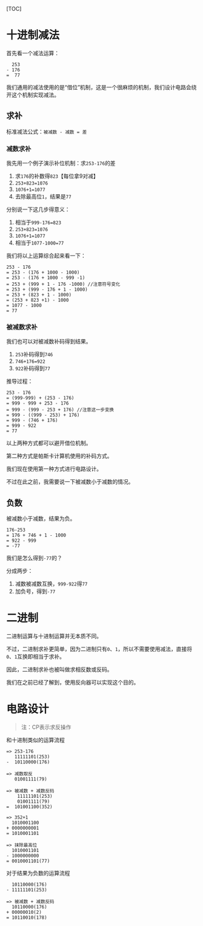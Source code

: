 [TOC]

# 十进制减法
首先看一个减法运算：
```
  253
- 176
=  77
```

我们通用的减法使用的是“借位”机制，这是一个很麻烦的机制，我们设计电路会绕开这个机制实现减法。

## 求补
标准减法公式：`被减数 - 减数 = 差`

### 减数求补
我先用一个例子演示补位机制：求`253-176`的差

1. 求`176`的补数得`823`【每位拿9对减】
2. `253+823=1076`
3. `1076+1=1077`
4. 去除最高位`1`，结果是`77`

分别说一下这几步得意义：
1. 相当于`999-176=823`
2. `253+823=1076`
3. `1076+1=1077`
4.  相当于`1077-1000=77`

我们将以上运算综合起来看一下：
```
253 - 176
= 253 - (176 + 1000 - 1000)
= 253 - (176 + 1000 - 999 -1)
= 253 + (999 + 1 - 176 -1000) //注意符号变化
= 253 + (999 - 176 + 1 - 1000)
= 253 + (823 + 1 - 1000)
= (253 + 823 +1) - 1000
= 1077 - 1000
= 77
```

### 被减数求补
我们也可以对被减数补码得到结果。

1. `253`补码得到`746`
2. `746+176=922`
3. `922`补码得到`77` 

推导过程：
```
253 - 176
= (999-999) + (253 - 176)
= 999 - 999 + 253 - 176
= 999 - (999 - 253 + 176) //注意这一步变换
= 999 - ((999 - 253) + 176) 
= 999 - (746 + 176)
= 999 - 922
= 77
```

以上两种方式都可以避开借位机制。

第二种方式是帕斯卡计算机使用的补码方式。

我们现在使用第一种方式进行电路设计。

不过在此之前，我需要说一下被减数小于减数的情况。

## 负数
被减数小于减数，结果为负。

```
176-253
= 176 + 746 + 1 - 1000
= 922 - 999
= -77
```

我们是怎么得到`-77`的？

分成两步：
1. 减数被减数互换，`999-922`得`77`
2. 加负号，得到`-77`

# 二进制
二进制运算与十进制运算并无本质不同。

不过，二进制求补更简单，因为二进制只有`0`、`1`，所以不需要使用减法，直接将`0`、`1`互换即相当于求补。

因此，二进制求补也被叫做求相反数或反码。

我们在之前已经了解到，使用反向器可以实现这个目的。

# 电路设计
> 注：CP表示求反操作

和十进制类似的运算流程
``` 
=> 253-176
   11111101(253)  
-  10110000(176)

=> 减数取反
   01001111(79)

=> 被减数 + 减数反码
    11111101(253)
    01001111(79)
=  101001100(352)

=> 352+1
  1010001100
+ 0000000001
= 1010001101

=> 抹除最高位
  1010001101
- 1000000000
= 0010001101(77)
```

对于结果为负数的运算流程
``` 
  10110000(176)
- 11111101(253)  

=> 被减数 + 减数反码
  10110000(176)
+ 00000010(2)
= 10110010(178)
```
